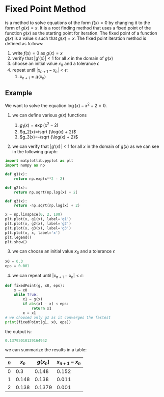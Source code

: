 # Fixed Point Method

is a method to solve equations of the form $f(x)=0$ by changing it to the form of $g(x)=x$. It is a root finding method that uses a fixed point of the function $g(x)$ as the starting point for iteration. The fixed point of a function $g(x)$ is a value $x$ such that $g(x)=x$. The fixed point iteration method is defined as follows:

1. write $f(x)=0$ as $g(x)=x$
2. verify that $|{g'(x)}|<1$ for all $x$ in the domain of $g(x)$
3. choose an initial value $x_0$ and a tolerance $\epsilon$
4. repeat until $|{x_{n+1}-x_n}|<\epsilon$:
    1. $x_{n+1}=g(x_n)$

## Example

We want to solve the equation $\log(x) - x^2 + 2 = 0$.

1. we can define various $g(x)$ functions
    1. $g_1(x)=\exp(x^2 - 2)$
    2. $g_2(x)=\sqrt {\log(x) + 2}$
    3. $g_3(x)=-\sqrt {\log(x) + 2}$

2. we can verify that $|{g'(x)}|<1$ for all $x$ in the domain of $g(x)$ as we can see in the following graph:

```python
import matplotlib.pyplot as plt
import numpy as np

def g1(x):
    return np.exp(x**2 - 2)

def g2(x):
    return np.sqrt(np.log(x) + 2)

def g3(x):
    return -np.sqrt(np.log(x) + 2)

x = np.linspace(0, 2, 100)
plt.plot(x, g1(x), label='g1')
plt.plot(x, g2(x), label='g2')
plt.plot(x, g3(x), label='g3')
plt.plot(x, x, label='x')
plt.legend()
plt.show()
```

3. we can choose an initial value $x_0$ and a tolerance $\epsilon$

```python
x0 = 0.3
eps = 0.001
```

4. we can repeat until $|{x_{n+1}-x_n}|<\epsilon$:

```python
def fixedPoint(g, x0, eps):
    x = x0
    while True:
        x1 = g(x)
        if abs(x1 - x) < eps:
            return x1
        x = x1
# we choosed only g1 as it converges the fastest
print(fixedPoint(g1, x0, eps))
```

the output is:

```python
0.13795010129164942
```

we can summarize the results in a table:

| $n$ | $x_n$ | $g(x_n)$ | ${x_{n+1}-x_n}$ |
| --- | ----- | -------- | ---------------- |
| 0 | 0.3 | 0.148 | 0.152 |
| 1 | 0.148 | 0.138 | 0.011 |
| 2 | 0.138 | 0.1379 | 0.001 |
